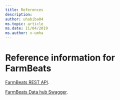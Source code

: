 ```yaml
---
title: References
description:
author: uhabiba04
ms.topic: article
ms.date: 11/04/2019
ms.author: v-umha
---
```


# Reference information for FarmBeats

[FarmBeats REST API](rest-api-in-azure-farmbeats.md).

[FarmBeats Data hub Swagger](https://aka.ms/FarmBeatsDatahubSwagger).
